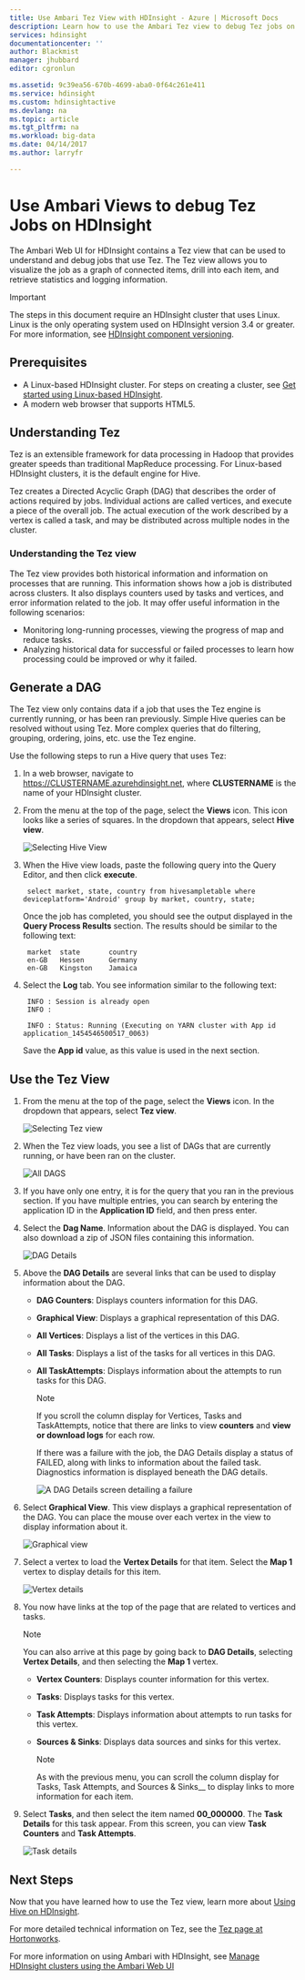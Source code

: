 ```yaml
---
title: Use Ambari Tez View with HDInsight - Azure | Microsoft Docs
description: Learn how to use the Ambari Tez view to debug Tez jobs on HDInsight.
services: hdinsight
documentationcenter: ''
author: Blackmist
manager: jhubbard
editor: cgronlun

ms.assetid: 9c39ea56-670b-4699-aba0-0f64c261e411
ms.service: hdinsight
ms.custom: hdinsightactive
ms.devlang: na
ms.topic: article
ms.tgt_pltfrm: na
ms.workload: big-data
ms.date: 04/14/2017
ms.author: larryfr

---
```

# Use Ambari Views to debug Tez Jobs on HDInsight

The Ambari Web UI for HDInsight contains a Tez view that can be used to understand and debug jobs that use Tez. The Tez view allows you to visualize the job as a graph of connected items, drill into each item, and retrieve statistics and logging information.

> [!IMPORTANT]
> The steps in this document require an HDInsight cluster that uses Linux. Linux is the only operating system used on HDInsight version 3.4 or greater. For more information, see [HDInsight component versioning](hdinsight-component-versioning.md#hdi-version-33-nearing-retirement-date).

## Prerequisites

* A Linux-based HDInsight cluster. For steps on creating a cluster, see [Get started using Linux-based HDInsight](hdinsight-hadoop-linux-tutorial-get-started.md).
* A modern web browser that supports HTML5.

## Understanding Tez

Tez is an extensible framework for data processing in Hadoop that provides greater speeds than traditional MapReduce processing. For Linux-based HDInsight clusters, it is the default engine for Hive.

Tez creates a Directed Acyclic Graph (DAG) that describes the order of actions required by jobs. Individual actions are called vertices, and execute a piece of the overall job. The actual execution of the work described by a vertex is called a task, and may be distributed across multiple nodes in the cluster.

### Understanding the Tez view

The Tez view provides both historical information and information on processes that are running. This information shows how a job is distributed across clusters. It also displays counters used by tasks and vertices, and error information related to the job. It may offer useful information in the following scenarios:

* Monitoring long-running processes, viewing the progress of map and reduce tasks.
* Analyzing historical data for successful or failed processes to learn how processing could be improved or why it failed.

## Generate a DAG

The Tez view only contains data if a job that uses the Tez engine is currently running, or has been ran previously. Simple Hive queries can be resolved without using Tez. More complex queries that do filtering, grouping, ordering, joins, etc. use the Tez engine.

Use the following steps to run a Hive query that uses Tez:

1. In a web browser, navigate to https://CLUSTERNAME.azurehdinsight.net, where **CLUSTERNAME** is the name of your HDInsight cluster.

2. From the menu at the top of the page, select the **Views** icon. This icon looks like a series of squares. In the dropdown that appears, select **Hive view**.

    ![Selecting Hive View](./media/hdinsight-debug-ambari-tez-view/selecthive.png)

3. When the Hive view loads, paste the following query into the Query Editor, and then click **execute**.

        select market, state, country from hivesampletable where deviceplatform='Android' group by market, country, state;

    Once the job has completed, you should see the output displayed in the **Query Process Results** section. The results should be similar to the following text:

        market  state       country
        en-GB   Hessen      Germany
        en-GB   Kingston    Jamaica

4. Select the **Log** tab. You see information similar to the following text:

        INFO : Session is already open
        INFO :

        INFO : Status: Running (Executing on YARN cluster with App id application_1454546500517_0063)

    Save the **App id** value, as this value is used in the next section.

## Use the Tez View

1. From the menu at the top of the page, select the **Views** icon. In the dropdown that appears, select **Tez view**.

    ![Selecting Tez view](./media/hdinsight-debug-ambari-tez-view/selecttez.png)

2. When the Tez view loads, you see a list of DAGs that are currently running, or have been ran on the cluster.

    ![All DAGS](./media/hdinsight-debug-ambari-tez-view/alldags.png)

3. If you have only one entry, it is for the query that you ran in the previous section. If you have multiple entries, you can search by entering the application ID in the **Application ID** field, and then press enter.

4. Select the **Dag Name**. Information about the DAG is displayed. You can also download a zip of JSON files containing this information.

    ![DAG Details](./media/hdinsight-debug-ambari-tez-view/dagdetails.png)

5. Above the **DAG Details** are several links that can be used to display information about the DAG.

   * **DAG Counters**: Displays counters information for this DAG.
   * **Graphical View**: Displays a graphical representation of this DAG.
   * **All Vertices**: Displays a list of the vertices in this DAG.
   * **All Tasks**: Displays a list of the tasks for all vertices in this DAG.
   * **All TaskAttempts**: Displays information about the attempts to run tasks for this DAG.

     > [!NOTE]
     > If you scroll the column display for Vertices, Tasks and TaskAttempts, notice that there are links to view **counters** and **view or download logs** for each row.

     If there was a failure with the job, the DAG Details display a status of FAILED, along with links to information about the failed task. Diagnostics information is displayed beneath the DAG details.

     ![A DAG Details screen detailing a failure](./media/hdinsight-debug-ambari-tez-view/faileddag.png)

6. Select **Graphical View**. This view displays a graphical representation of the DAG. You can place the mouse over each vertex in the view to display information about it.

    ![Graphical view](./media/hdinsight-debug-ambari-tez-view/dagdiagram.png)

7. Select a vertex to load the **Vertex Details** for that item. Select the **Map 1** vertex to display details for this item.

    ![Vertex details](./media/hdinsight-debug-ambari-tez-view/vertexdetails.png)

8. You now have links at the top of the page that are related to vertices and tasks.

   > [!NOTE]
   > You can also arrive at this page by going back to **DAG Details**, selecting **Vertex Details**, and then selecting the **Map 1** vertex.

   * **Vertex Counters**: Displays counter information for this vertex.
   * **Tasks**: Displays tasks for this vertex.
   * **Task Attempts**: Displays information about attempts to run tasks for this vertex.
   * **Sources & Sinks**: Displays data sources and sinks for this vertex.

     > [!NOTE]
     > As with the previous menu, you can scroll the column display for Tasks, Task Attempts, and Sources & Sinks__ to display links to more information for each item.

9. Select **Tasks**, and then select the item named **00_000000**. The **Task Details** for this task appear. From this screen, you can view **Task Counters** and **Task Attempts**.

   ![Task details](./media/hdinsight-debug-ambari-tez-view/taskdetails.png)

## Next Steps

Now that you have learned how to use the Tez view, learn more about [Using Hive on HDInsight](hdinsight-use-hive.md).

For more detailed technical information on Tez, see the [Tez page at Hortonworks](http://hortonworks.com/hadoop/tez/).

For more information on using Ambari with HDInsight, see [Manage HDInsight clusters using the Ambari Web UI](hdinsight-hadoop-manage-ambari.md)
